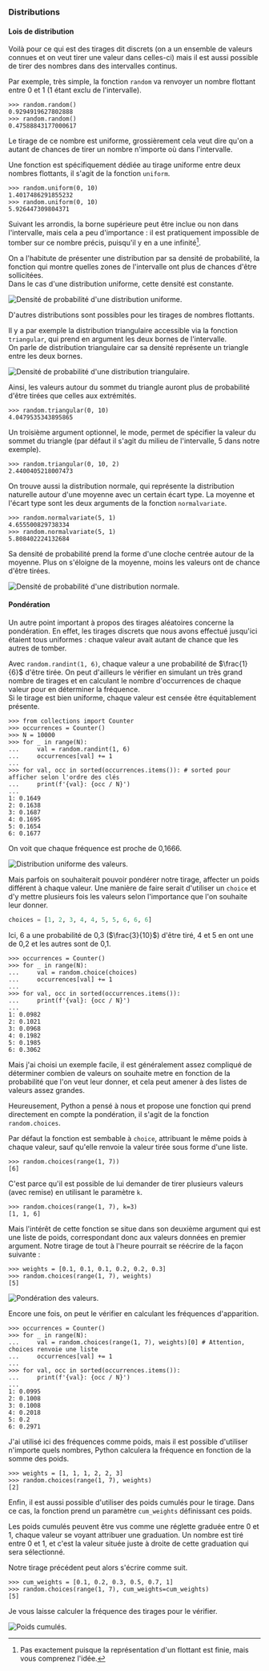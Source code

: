 ### Distributions

#### Lois de distribution

Voilà pour ce qui est des tirages dit discrets (on a un ensemble de valeurs connues et on veut tirer une valeur dans celles-ci) mais il est aussi possible de tirer des nombres dans des intervalles continus.

Par exemple, très simple, la fonction `random` va renvoyer un nombre flottant entre 0 et 1 (1 étant exclu de l'intervalle).

```pycon
>>> random.random()
0.9294919627802888
>>> random.random()
0.47588843177000617
```

Le tirage de ce nombre est uniforme, grossièrement cela veut dire qu'on a autant de chances de tirer un nombre n'importe où dans l'intervalle.

Une fonction est spécifiquement dédiée au tirage uniforme entre deux nombres flottants, il s'agit de la fonction `uniform`.

```pycon
>>> random.uniform(0, 10)
1.4017486291855232
>>> random.uniform(0, 10)
5.926447309804371
```

Suivant les arrondis, la borne supérieure peut être inclue ou non dans l'intervalle, mais cela a peu d'importance : il est pratiquement impossible de tomber sur ce nombre précis, puisqu'il y en a une infinité[^infini].

[^infini]: Pas exactement puisque la représentation d'un flottant est finie, mais vous comprenez l'idée.

On a l'habitute de présenter une distribution par sa densité de probabilité, la fonction qui montre quelles zones de l'intervalle ont plus de chances d'être sollicitées.  
Dans le cas d'une distribution uniforme, cette densité est constante.

![Densité de probabilité d'une distribution uniforme.](img/random_uniform.png)

D'autres distributions sont possibles pour les tirages de nombres flottants.

Il y a par exemple la distribution triangulaire accessible via la fonction `triangular`, qui prend en argument les deux bornes de l'intervalle.  
On parle de distribution triangulaire car sa densité représente un triangle entre les deux bornes.

![Densité de probabilité d'une distribution triangulaire.](img/random_triangular.png)

Ainsi, les valeurs autour du sommet du triangle auront plus de probabilité d'être tirées que celles aux extrémités.

```pycon
>>> random.triangular(0, 10)
4.0479535343895865
```

Un troisième argument optionnel, le mode, permet de spécifier la valeur du sommet du triangle (par défaut il s'agit du milieu de l'intervalle, 5 dans notre exemple).

```pycon
>>> random.triangular(0, 10, 2)
2.4400405218007473
```

On trouve aussi la distribution normale, qui représente la distribution naturelle autour d'une moyenne avec un certain écart type.
La moyenne et l'écart type sont les deux arguments de la fonction `normalvariate`.

```pycon
>>> random.normalvariate(5, 1)
4.655500829738334
>>> random.normalvariate(5, 1)
5.808402224132684
```

Sa densité de probabilité prend la forme d'une cloche centrée autour de la moyenne. Plus on s'éloigne de la moyenne, moins les valeurs ont de chance d'être tirées.

![Densité de probabilité d'une distribution normale.](img/random_normal.png)

#### Pondération

Un autre point important à propos des tirages aléatoires concerne la pondération.
En effet, les tirages discrets que nous avons effectué jusqu'ici étaient tous uniformes : chaque valeur avait autant de chance que les autres de tomber.

Avec `random.randint(1, 6)`, chaque valeur a une probabilité de $\frac{1}{6}$ d'être tirée.
On peut d'ailleurs le vérifier en simulant un très grand nombre de tirages et en calculant le nombre d'occurrences de chaque valeur pour en déterminer la fréquence.  
Si le tirage est bien uniforme, chaque valeur est censée être équitablement présente.

```pycon
>>> from collections import Counter
>>> occurrences = Counter()
>>> N = 10000
>>> for _ in range(N):
...     val = random.randint(1, 6)
...     occurrences[val] += 1
...
>>> for val, occ in sorted(occurrences.items()): # sorted pour afficher selon l'ordre des clés
...     print(f'{val}: {occ / N}')
...
1: 0.1649
2: 0.1638
3: 0.1687
4: 0.1695
5: 0.1654
6: 0.1677
```

On voit que chaque fréquence est proche de 0,1666.

![Distribution uniforme des valeurs.](img/random_uniform_weights.png)

Mais parfois on souhaiterait pouvoir pondérer notre tirage, affecter un poids différent à chaque valeur.
Une manière de faire serait d'utiliser un `choice` et d'y mettre plusieurs fois les valeurs selon l'importance que l'on souhaite leur donner.

```python
choices = [1, 2, 3, 4, 4, 5, 5, 6, 6, 6]
```

Ici, 6 a une probabilité de 0,3 ($\frac{3}{10}$) d'être tiré, 4 et 5 en ont une de 0,2 et les autres sont de 0,1.

```pycon
>>> occurrences = Counter()
>>> for _ in range(N):
...     val = random.choice(choices)
...     occurrences[val] += 1
...
>>> for val, occ in sorted(occurrences.items()):
...     print(f'{val}: {occ / N}')
...
1: 0.0982
2: 0.1021
3: 0.0968
4: 0.1982
5: 0.1985
6: 0.3062
```

Mais j'ai choisi un exemple facile, il est généralement assez compliqué de déterminer combien de valeurs on souhaite metre en fonction de la probabilité que l'on veut leur donner, et cela peut amener à des listes de valeurs assez grandes.

Heureusement, Python a pensé à nous et propose une fonction qui prend directement en compte la pondération, il s'agit de la fonction `random.choices`.

Par défaut la fonction est sembable à `choice`, attribuant le même poids à chaque valeur, sauf qu'elle renvoie la valeur tirée sous forme d'une liste.

```pycon
>>> random.choices(range(1, 7))
[6]
```

C'est parce qu'il est possible de lui demander de tirer plusieurs valeurs (avec remise) en utilisant le paramètre `k`.

```pycon
>>> random.choices(range(1, 7), k=3)
[1, 1, 6]
```

Mais l'intérêt de cette fonction se situe dans son deuxième argument qui est une liste de poids, correspondant donc aux valeurs données en premier argument.
Notre tirage de tout à l'heure pourrait se réécrire de la façon suivante :

```pycon
>>> weights = [0.1, 0.1, 0.1, 0.2, 0.2, 0.3]
>>> random.choices(range(1, 7), weights)
[5]
```

![Pondération des valeurs.](img/random_weights.png)

Encore une fois, on peut le vérifier en calculant les fréquences d'apparition.

```pycon
>>> occurrences = Counter()
>>> for _ in range(N):
...     val = random.choices(range(1, 7), weights)[0] # Attention, choices renvoie une liste
...     occurrences[val] += 1
... 
>>> for val, occ in sorted(occurrences.items()):
...     print(f'{val}: {occ / N}')
... 
1: 0.0995
2: 0.1008
3: 0.1008
4: 0.2018
5: 0.2
6: 0.2971
```

J'ai utilisé ici des fréquences comme poids, mais il est possible d'utiliser n'importe quels nombres, Python calculera la fréquence en fonction de la somme des poids.

```pycon
>>> weights = [1, 1, 1, 2, 2, 3]
>>> random.choices(range(1, 7), weights)
[2]
```

Enfin, il est aussi possible d'utiliser des poids cumulés pour le tirage.
Dans ce cas, la fonction prend un paramètre `cum_weights` définissant ces poids.

Les poids cumulés peuvent être vus comme une réglette graduée entre 0 et 1, chaque valeur se voyant attribuer une graduation.
Un nombre est tiré entre 0 et 1, et c'est la valeur située juste à droite de cette graduation qui sera sélectionné.

Notre tirage précédent peut alors s'écrire comme suit.

```pycon
>>> cum_weights = [0.1, 0.2, 0.3, 0.5, 0.7, 1]
>>> random.choices(range(1, 7), cum_weights=cum_weights)
[5]
```

Je vous laisse calculer la fréquence des tirages pour le vérifier.

![Poids cumulés.](img/random_cum_weights.png)
